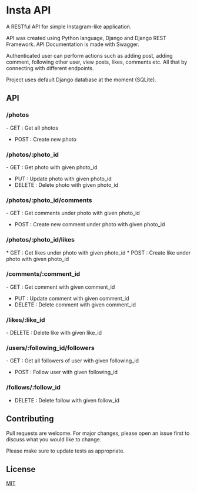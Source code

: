 # Insta API

A RESTful API for simple Instagram-like application.

API was created using Python language, Django and Django REST Framework. API Documentation is made with Swagger.

Authenticated user can perform actions such as adding post, adding comment, following other user, view posts, likes, comments etc. All that by connecting with different endpoints.

Project uses default Django database at the moment (SQLite).

## API
### /photos
‌- GET : Get all photos
- POST : Create new photo
### /photos/:photo_id
‌- GET : Get photo with given photo_id
- PUT : Update photo with given photo_id
- DELETE : Delete photo with given photo_id
### /photos/:photo_id/comments
‌- GET : Get comments under photo with given photo_id
- POST : Create new comment under photo with given photo_id
### /photos/:photo_id/likes
‌* GET : Get likes under photo with given photo_id
‌* POST : Create like under photo with given photo_id
### /comments/:comment_id
‌- GET : Get comment with given comment_id
- PUT : Update comment with given comment_id
- DELETE : Delete comment with given comment_id
### /likes/:like_id
‌- DELETE : Delete like with given like_id
### /users/:following_id/followers
‌- GET : Get all followers of user with given following_id
- POST : Follow user with given following_id
### /follows/:follow_id
- DELETE : Delete follow with given follow_id

## Contributing

Pull requests are welcome. For major changes, please open an issue first
to discuss what you would like to change.

Please make sure to update tests as appropriate.

## License

[MIT](https://choosealicense.com/licenses/mit/)
